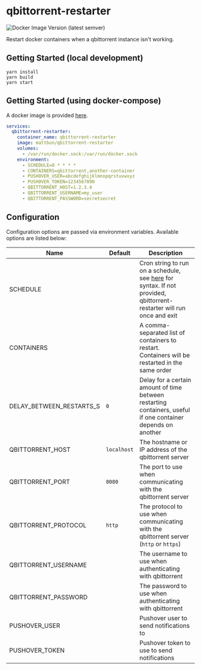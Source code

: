 # qbittorrent-restarter

![Docker Image Version (latest semver)](https://img.shields.io/docker/v/mattbun/qbittorrent-restarter?label=docker&sort=semver)

Restart docker containers when a qbittorrent instance isn't working.

## Getting Started (local development)

```shell
yarn install
yarn build
yarn start
```

## Getting Started (using docker-compose)

A docker image is provided [here](https://hub.docker.com/r/mattbun/qbittorrent-restarter).

```yaml
services:
  qbittorrent-restarter:
    container_name: qbittorrent-restarter
    image: mattbun/qbittorrent-restarter
    volumes:
      - /var/run/docker.sock:/var/run/docker.sock
    environment:
      - SCHEDULE=0 * * * *
      - CONTAINERS=qbittorrent,another-container
      - PUSHOVER_USER=abcdefghijklmnopqrstuvwxyz
      - PUSHOVER_TOKEN=1234567890
      - QBITTORRENT_HOST=1.2.3.4
      - QBITTORRENT_USERNAME=my_user
      - QBITTORRENT_PASSWORD=secretsecret
```

## Configuration

Configuration options are passed via environment variables. Available options are listed below:

| Name | Default | Description |
|---|---|---|
| SCHEDULE | | Cron string to run on a schedule, see [here](https://www.npmjs.com/package/node-cron) for syntax. If not provided, qbittorrent-restarter will run once and exit |
| CONTAINERS | | A comma-separated list of containers to restart. Containers will be restarted in the same order |
| DELAY_BETWEEN_RESTARTS_S | `0` | Delay for a certain amount of time between restarting containers, useful if one container depends on another |
| QBITTORRENT_HOST | `localhost` | The hostname or IP address of the qbittorrent server  |
| QBITTORRENT_PORT | `8080` | The port to use when communicating with the qbittorrent server |
| QBITTORRENT_PROTOCOL | `http` | The protocol to use when communicating with the qbittorrent server (`http` or `https`) |
| QBITTORRENT_USERNAME | | The username to use when authenticating with qbittorrent |
| QBITTORRENT_PASSWORD | | The password to use when authenticating with qbittorrent |
| PUSHOVER_USER | | Pushover user to send notifications to |
| PUSHOVER_TOKEN | | Pushover token to use to send notifications |

